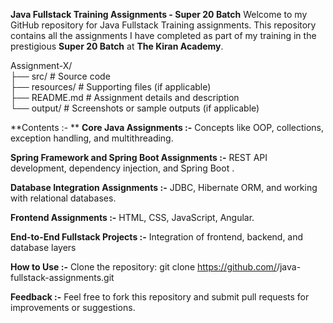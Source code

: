 **Java Fullstack Training Assignments - Super 20 Batch**
Welcome to my GitHub repository for Java Fullstack Training assignments. This repository contains all the assignments I have completed as part of my training in the prestigious **Super 20 Batch** at **The Kiran Academy**.

Assignment-X/  
├── src/        # Source code  
├── resources/  # Supporting files (if applicable)  
├── README.md   # Assignment details and description  
└── output/     # Screenshots or sample outputs (if applicable)  


**Contents :- **
  **Core Java Assignments :-**
    Concepts like OOP, collections, exception handling, and multithreading.
    
  **Spring Framework and Spring Boot Assignments :-**
    REST API development, dependency injection, and Spring Boot .
  
  **Database Integration Assignments :-**
    JDBC, Hibernate ORM, and working with relational databases.
  
  **Frontend Assignments :-**
    HTML, CSS, JavaScript, Angular.
  
  **End-to-End Fullstack Projects :-**
    Integration of frontend, backend, and database layers


**How to Use :-**
  Clone the repository:
    git clone https://github.com/<your-username>/java-fullstack-assignments.git


**Feedback :-**
  Feel free to fork this repository and submit pull requests for improvements or suggestions.
